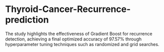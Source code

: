 # Thyroid-Cancer-Recurrence-prediction

The study highlights the effectiveness of Gradient Boost for recurrence detection, achieving a final optimized accuracy of 97.57% through hyperparameter tuning techniques such as randomized and grid searches. 
